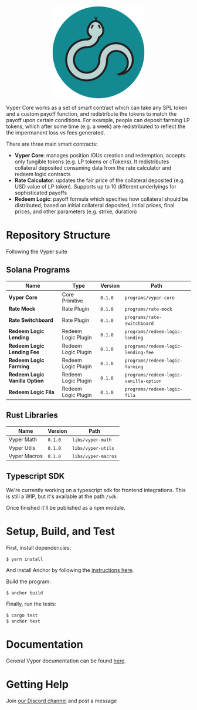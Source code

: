 <p align="center">
  <a href="https://vyperprotocol.io">
    <img alt="Vyper Protocol" src="https://github.com/vyper-protocol/branding/blob/main/medium-logo.png" width="250" />
  </a>
</p>

Vyper Core works as a set of smart contract which can take any SPL token and a custom payoff function, and redistribute the tokens to match the payoff upon certain conditions. For example, people can deposit farming LP tokens, which after some time (e.g. a week) are redistributed to reflect the the impermanent loss vs fees generated.

There are three main smart contracts:

- **Vyper Core**: manages position IOUs creation and redemption, accepts only fungible tokens (e.g. LP tokens or cTokens). It redistributes collateral deposited consuming data from the rate calculator and redeem logic contracts
- **Rate Calculator**: updates the fair price of the collateral deposited (e.g. USD value of LP token). Supports up to 10 different underlyings for sophisticated payoffs
- **Redeem Logic**: payoff formula which specifies how collateral should be distributed, based on initial collateral deposited, initial prices, final prices, and other parameters (e.g. strike, duration)

# Repository Structure

Following the Vyper suite

## Solana Programs

| Name                              | Type                | Version | Path                                      |
| ----------------------------------| ------------------- | ------- | ------------------------------------------|
| **Vyper Core**                    | Core Primitive      | `0.1.0` | `programs/vyper-core`                     |
| **Rate Mock**                     | Rate Plugin         | `0.1.0` | `programs/rate-mock`                      |
| **Rate Switchboard**              | Rate Plugin         | `0.1.0` | `programs/rate-switchboard`               |
| **Redeem Logic Lending**          | Redeem Logic Plugin | `0.1.0` | `programs/redeem-logic-lending`           |
| **Redeem Logic Lending Fee**      | Redeem Logic Plugin | `0.1.0` | `programs/redeem-logic-lending-fee`       |
| **Redeem Logic Farming**          | Redeem Logic Plugin | `0.1.0` | `programs/redeem-logic-farming`           |
| **Redeem Logic Vanilla Option**   | Redeem Logic Plugin | `0.1.0` | `programs/redeem-logic-vanilla-option`    |
| **Redeem Logic Fila**             | Redeem Logic Plugin | `0.1.0` | `programs/redeem-logic-fila`              |


## Rust Libraries

| Name         | Version | Path                |
| ------------ | ------- | ------------------- |
| Vyper Math   | `0.1.0` | `libs/vyper-math`   |
| Vyper Utils  | `0.1.0` | `libs/vyper-utils`  |
| Vyper Macros | `0.1.0` | `libs/vyper-macros` |

## Typescript SDK

We're currently working on a typescript sdk for frontend integrations. This is still a WIP, but it's available at the path `/sdk`.

Once finished it'll be published as a npm module.

# Setup, Build, and Test

First, install dependencies:

```
$ yarn install
```

And install Anchor by following the [instructions here](https://github.com/coral-xyz/anchor/blob/master/docs/src/getting-started/installation.md).

Build the program:

```
$ anchor build
```

Finally, run the tests:

```
$ cargo test
$ anchor test
```

# Documentation

General Vyper documentation can be found [here](https://docs.vyperprotocol.io/).

# Getting Help

Join [our Discord channel](https://discord.gg/KYaXgwetcK) and post a message
